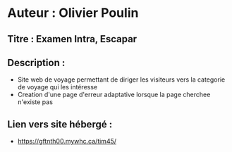 
# Auteur : Olivier Poulin

## Titre : Examen Intra, Escapar

## Description :
- Site web de voyage permettant de diriger les visiteurs vers la categorie de voyage qui les intéresse
- Creation d'une page d'erreur adaptative lorsque la page cherchee n'existe pas

## Lien vers site hébergé :
- https://gftnth00.mywhc.ca/tim45/

